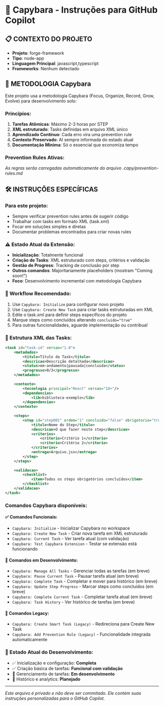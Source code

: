 # 🔨 Capybara - Instruções para GitHub Copilot

## 📋 **CONTEXTO DO PROJETO**
- **Projeto**: forge-framework
- **Tipo**: node-app
- **Linguagem Principal**: javascript,typescript
- **Frameworks**: Nenhum detectado

## 🎯 **METODOLOGIA Capybara**
Este projeto usa a metodologia Capybara (Focus, Organize, Record, Grow, Evolve) para desenvolvimento solo:

### **Princípios:**
1. **Tarefas Atômicas**: Máximo 2-3 horas por STEP
2. **XML estruturado**: Tasks definidas em arquivo XML único
3. **Aprendizado Contínuo**: Cada erro vira uma prevention rule
4. **Contexto Preservado**: AI sempre informada do estado atual
5. **Documentação Mínima**: Só o essencial que economiza tempo

### **Prevention Rules Ativas:**
*As regras serão carregadas automaticamente do arquivo .capy/prevention-rules.md*

## 🛠️ **INSTRUÇÕES ESPECÍFICAS**

### **Para este projeto:**
- Sempre verificar prevention rules antes de sugerir código
- Trabalhar com tasks em formato XML (task.xml)
- Focar em soluções simples e diretas
- Documentar problemas encontrados para criar novas rules

### **⚠️ Estado Atual da Extensão:**
- **Inicialização**: Totalmente funcional
- **Criação de Tasks**: XML estruturado com steps, critérios e validação
- **Gestão de Progress**: Tracking de conclusão por step
- **Outros comandos**: Majoritariamente placeholders (mostram "Coming soon!")
- **Foco**: Desenvolvimento incremental com metodologia Capybara

### **🎯 Workflow Recomendado:**
1. Use `Capybara: Initialize` para configurar novo projeto
2. Use `Capybara: Create New Task` para criar tasks estruturadas em XML
3. Edite o task.xml para definir steps específicos do projeto
4. Marque steps como concluídos alterando `concluido="true"`
5. Para outras funcionalidades, aguarde implementação ou contribua!

### **📄 Estrutura XML das Tasks:**

```xml
<task id="task-id" versao="1.0">
    <metadados>
        <titulo>Título da Task</titulo>
        <descricao>Descrição detalhada</descricao>
        <status>em-andamento|pausada|concluida</status>
        <progresso>0/3</progresso>
    </metadados>
    
    <contexto>
        <tecnologia principal="React" versao="18+"/>
        <dependencias>
            <lib>biblioteca-exemplo</lib>
        </dependencias>
    </contexto>
    
    <steps>
        <step id="step001" ordem="1" concluido="false" obrigatorio="true">
            <titulo>Nome do Step</titulo>
            <descricao>O que fazer neste step</descricao>
            <criterios>
                <criterio>Critério 1</criterio>
                <criterio>Critério 2</criterio>
            </criterios>
            <entrega>Arquivo.jsx</entrega>
        </step>
    </steps>
    
    <validacao>
        <checklist>
            <item>Todos os steps obrigatórios concluídos</item>
        </checklist>
    </validacao>
</task>
```

### **Comandos Capybara disponíveis:**

#### **✅ Comandos Funcionais:**
- `Capybara: Initialize` - Inicializar Capybara no workspace
- `Capybara: Create New Task` - Criar nova tarefa em XML estruturado
- `Capybara: Current Task` - Ver tarefa atual (com validação)
- `Capybara: Test Capybara Extension` - Testar se extensão está funcionando

#### **🚧 Comandos em Desenvolvimento:**
- `Capybara: Manage All Tasks` - Gerenciar todas as tarefas (em breve)
- `Capybara: Pause Current Task` - Pausar tarefa atual (em breve)
- `Capybara: Complete Task` - Completar e mover para histórico (em breve)
- `Capybara: Update Step Progress` - Marcar steps como concluídos (em breve)
- `Capybara: Complete Current Task` - Completar tarefa atual (em breve)
- `Capybara: Task History` - Ver histórico de tarefas (em breve)

#### **🔄 Comandos Legacy:**
- `Capybara: Create Smart Task (Legacy)` - Redireciona para Create New Task
- `Capybara: Add Prevention Rule (Legacy)` - Funcionalidade integrada automaticamente

### **📝 Estado Atual do Desenvolvimento:**
- ✅ Inicialização e configuração: **Completa**
- ✅ Criação básica de tarefas: **Funcional com validação**
- 🚧 Gerenciamento de tarefas: **Em desenvolvimento**
- 🚧 Histórico e analytics: **Planejado**

---
*Este arquivo é privado e não deve ser commitado. Ele contém suas instruções personalizadas para o GitHub Copilot.*
